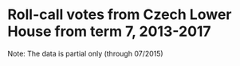 # Roll-call votes from Czech Lower House from term 7, 2013-2017

Note: The data is partial only (through 07/2015)